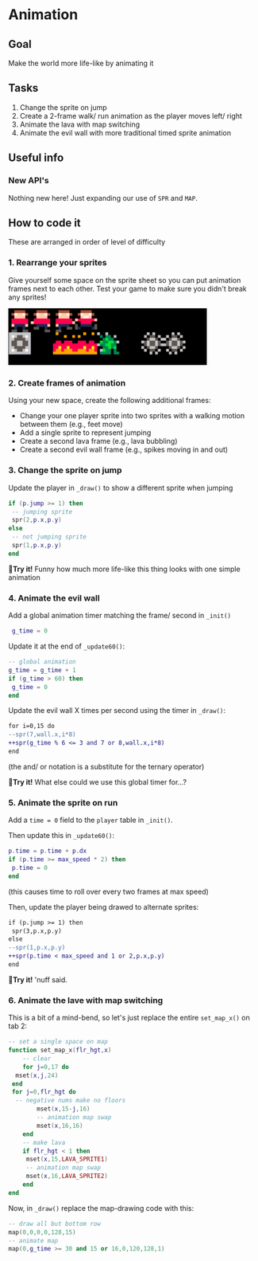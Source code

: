 # Animation
## Goal
Make the world more life-like by animating it
## Tasks
1. Change the sprite on jump
2. Create a 2-frame walk/ run animation as the player moves left/ right
3. Animate the lava with map switching
4. Animate the evil wall with more traditional timed sprite animation
## Useful info
### New API's
Nothing new here! Just expanding our use of `SPR` and `MAP`.
## How to code it
These are arranged in order of level of difficulty

### 1. Rearrange your sprites
Give yourself some space on the sprite sheet so you can put animation frames next to each other. Test your game to make sure you didn't break any sprites!

<img src="./assets/spritespace.png" width="400"/>

### 2. Create frames of animation
Using your new space, create the following additional frames:
- Change your one player sprite into two sprites with a walking motion between them (e.g., feet move)
- Add a single sprite to represent jumping
- Create a second lava frame (e.g., lava bubbling)
- Create a second evil wall frame (e.g., spikes moving in and out)

### 3. Change the sprite on jump
Update the player in `_draw()` to show a different sprite when jumping
```lua
if (p.jump >= 1) then
 -- jumping sprite
 spr(2,p.x,p.y)
else
 -- not jumping sprite
 spr(1,p.x,p.y)
end
```

🏃**Try it!** Funny how much more life-like this thing looks with one simple animation

### 4. Animate the evil wall
Add a global animation timer matching the frame/ second in `_init()`
```lua
 g_time = 0
```

Update it at the end of `_update60()`:
```lua
-- global animation
g_time = g_time + 1
if (g_time > 60) then
 g_time = 0
end
```

Update the evil wall X times per second using the timer in `_draw()`:
```diff
for i=0,15 do
--spr(7,wall.x,i*8)
++spr(g_time % 6 <= 3 and 7 or 8,wall.x,i*8)
end
```
(the and/ or notation is a substitute for the ternary operator)

🏃**Try it!** What else could we use this global timer for...?

### 5. Animate the sprite on run
Add a `time = 0` field to the `player` table in `_init()`.

Then update this in `_update60()`:
```lua
p.time = p.time + p.dx
if (p.time >= max_speed * 2) then
 p.time = 0
end
```
(this causes time to roll over every two frames at max speed)

Then, update the player being drawed to alternate sprites:
```diff
if (p.jump >= 1) then
 spr(3,p.x,p.y)
else
--spr(1,p.x,p.y)
++spr(p.time < max_speed and 1 or 2,p.x,p.y)
end
```

🏃**Try it!** 'nuff said.

### 6. Animate the lave with map switching
This is a bit of a mind-bend, so let's just replace the entire `set_map_x()` on tab 2:
```lua
-- set a single space on map
function set_map_x(flr_hgt,x)
	-- clear
	for j=0,17 do
  mset(x,j,24)
 end
 for j=0,flr_hgt do
  -- negative nums make no floors
		mset(x,15-j,16)
		-- animation map swap
		mset(x,16,16)
	end
	-- make lava
	if flr_hgt < 1 then
	 mset(x,15,LAVA_SPRITE1)
	 -- animation map swap
	 mset(x,16,LAVA_SPRITE2)
	end
end
```

Now, in `_draw()` replace the map-drawing code with this:
```lua
-- draw all but bottom row
map(0,0,0,0,128,15)
-- animate map
map(0,g_time >= 30 and 15 or 16,0,120,128,1)
```
